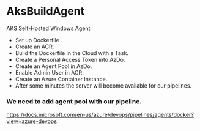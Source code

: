# AksBuildAgent
AKS Self-Hosted Windows Agent

- Set up Dockerfile
- Create an ACR.
- Build the Dockerfile in the Cloud with a Task.
- Create a Personal Access Token into AzDo.
- Create an Agent Pool in AzDo.
- Enable Admin User in ACR.
- Create an Azure Container Instance.
- After some minutes the server will become available for our pipelines.

### We need to add agent pool with our pipeline.

https://docs.microsoft.com/en-us/azure/devops/pipelines/agents/docker?view=azure-devops
